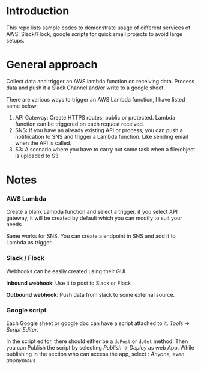 # Introduction

This repo lists sample codes to demonstrate usage of different services of AWS, Slack/Flock, google scripts for quick small projects to avoid large setups. 

# General approach

Collect data and trigger an AWS lambda function on receiving data. Process data and push it a Slack Channel and/or write to a google sheet.

There are various ways to trigger an AWS Lambda function, I have listed some below:

  1. API Gateway: Create HTTPS routes, public or protected. Lambda function can be triggered on each request received.
  2. SNS: If you have an already existing API or process, you can push a notifiication to SNS and trigger a Lambda function. Like sending email when the API is called.
  3. S3: A scenario where you have to carry out some task when a file/object is uploaded to S3.

# Notes

### AWS Lambda

Create a blank Lambda function and select a trigger. if you select API gateway, it will be created by default which you can modify to suit your needs
    
Same works for SNS. You can create a endpoint in SNS and add it to Lambda as trigger .


### Slack / Flock

Webhooks can be easily created using their GUI.

**Inbound webhook**: Use it to post to Slack or Flock

**Outbound webhook**: Push data from slack to some external source.

### Google script

Each Google sheet or google doc can have a script attached to it. *Tools -> Script Editor*.

In the script editor, there should either be a ```doPost``` or ```doGet``` method. Then you can Publish the script by selecting *Publish -> Deploy* as web App. While publishing in the section who can access the app, select : *Anyone, even anonymous*